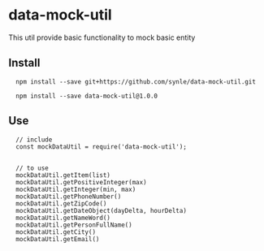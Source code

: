 # data-mock-util
This util provide basic functionality to mock basic entity


## Install
```
  npm install --save git+https://github.com/synle/data-mock-util.git

  npm install --save data-mock-util@1.0.0
```

## Use
```
  // include
  const mockDataUtil = require('data-mock-util');


  // to use
  mockDataUtil.getItem(list)
  mockDataUtil.getPositiveInteger(max)
  mockDataUtil.getInteger(min, max)
  mockDataUtil.getPhoneNumber()
  mockDataUtil.getZipCode()
  mockDataUtil.getDateObject(dayDelta, hourDelta)
  mockDataUtil.getNameWord()
  mockDataUtil.getPersonFullName()
  mockDataUtil.getCity()
  mockDataUtil.getEmail()
```
